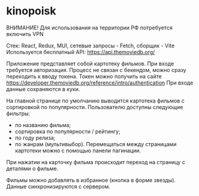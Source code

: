# kinopoisk

ВНИМАНИЕ! Для использования на территории РФ потребуется включить VPN

Стек: React, Redux, MUI, сетевые запросы - Fetch, сборщик - Vite
Используется бесплатный API: https://api.themoviedb.org/

Приложение представляет собой картотеку фильмов.
При входе требуется авторизация. Процесс не связан с бекендом, можно сразу переходить к вводу токена.
Токен можно получить на сайте https://developer.themoviedb.org/reference/intro/authentication
При входе данные сохраняются в куки.

На главной странице по умолчанию выводится картотека фильмов с сортировкой по популярности.
Пользователю доступны следующие фильтры:

- по названию фильма;
- сортировка по популярности / рейтингу;
- по году релиза;
- по жанрам (мультивыбор).
  Перемещаться между страницами картотеки можно с помощью панели пагинации.

При нажатии на карточку фильма происходит переход на страницу с деталями о фильме.

Фильмы можно добавлять в избранное (кнопка в форме звезды). Данные синхронизируются с сервером.
